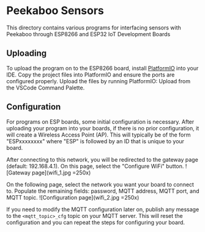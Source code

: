 # Peekaboo Sensors

This directory contains various programs for interfacing sensors with Peekaboo
through ESP8266 and ESP32 IoT Development Boards

## Uploading

To upload the program on to the ESP8266 board, install
[PlatformIO](https://platformio.org/) into your IDE. Copy the project files
into PlatformIO and ensure the ports are configured properly. Upload the files
by running PlatformIO: Upload from the VSCode Command Palette.

## Configuration

For programs on ESP boards, some initial configuration is necessary. After
uploading your program into your boards, if there is no prior configuration,
it will create a Wireless Access Point (AP). This will typically be of the form
"ESPxxxxxxxx" where "ESP" is followed by an ID that is unique to your
board.

After connecting to this network, you will be redirected to the gateway page
(default: 192.168.4.1). On this page, select the "Configure WiFi" button.
![Gateway page](wifi_1.jpg =250x)

On the following page, select the network you want your board to connect to. 
Populate the remaining fields: password, MQTT address, MQTT port, and MQTT topic. 
![Configuration page](wifi_2.jpg =250x)

If you need to modify the MQTT configuration later on, publish any message to 
the `<mqtt_topic>_cfg` topic on your MQTT server. This will reset the 
configuration and you can repeat the steps for configuring your board.
